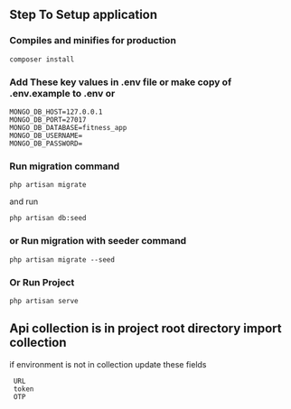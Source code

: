 
## Step To Setup application 
### Compiles and minifies for production
```
composer install
```
 
### Add These key values in .env file or make copy of .env.example  to .env or
```
MONGO_DB_HOST=127.0.0.1
MONGO_DB_PORT=27017
MONGO_DB_DATABASE=fitness_app
MONGO_DB_USERNAME=
MONGO_DB_PASSWORD=
```

### Run migration command
```
php artisan migrate
```
and run 
```
php artisan db:seed
```
### or Run migration with seeder command
```
php artisan migrate --seed
```
 ### Or Run Project
```
php artisan serve 
```
## Api collection is in project root directory import collection
if environment is not in collection update these fields 
```
 URL
 token
 OTP
```

